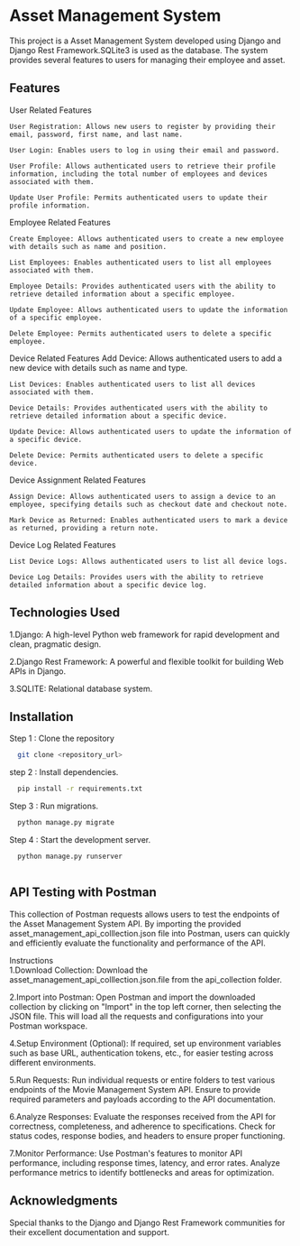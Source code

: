 
# Asset Management System 

This project is a Asset Management System developed using Django and Django Rest Framework.SQLite3 is used as the database. The system provides several features to users for managing their employee and asset.


## Features

User Related Features

    User Registration: Allows new users to register by providing their email, password, first name, and last name.

    User Login: Enables users to log in using their email and password.

    User Profile: Allows authenticated users to retrieve their profile information, including the total number of employees and devices associated with them.

    Update User Profile: Permits authenticated users to update their profile information.


Employee Related Features

    Create Employee: Allows authenticated users to create a new employee with details such as name and position.

    List Employees: Enables authenticated users to list all employees associated with them.

    Employee Details: Provides authenticated users with the ability to retrieve detailed information about a specific employee.

    Update Employee: Allows authenticated users to update the information of a specific employee.

    Delete Employee: Permits authenticated users to delete a specific employee.

Device Related Features 
    Add Device: Allows authenticated users to add a new device with details such as name and type.

    List Devices: Enables authenticated users to list all devices associated with them.

    Device Details: Provides authenticated users with the ability to retrieve detailed information about a specific device.

    Update Device: Allows authenticated users to update the information of a specific device.

    Delete Device: Permits authenticated users to delete a specific device.

Device Assignment Related Features

    Assign Device: Allows authenticated users to assign a device to an employee, specifying details such as checkout date and checkout note.

    Mark Device as Returned: Enables authenticated users to mark a device as returned, providing a return note.

Device Log Related Features

    List Device Logs: Allows authenticated users to list all device logs.
    
    Device Log Details: Provides users with the ability to retrieve detailed information about a specific device log.

## Technologies Used

1.Django: A high-level Python web framework for rapid development and clean, pragmatic design.

2.Django Rest Framework: A powerful and flexible toolkit for building Web APIs in Django.

3.SQLITE: Relational database system.






## Installation

Step 1 : Clone the repository
```bash
  git clone <repository_url>


```
step 2 : Install dependencies.
```bash
  pip install -r requirements.txt

```


Step 3 : Run migrations.
```bash
  python manage.py migrate


```
Step 4 : Start the development server.
```bash
  python manage.py runserver



```
    
## API Testing with Postman 
This collection of Postman requests allows users to test the endpoints of the Asset Management System API. By importing the provided asset_management_api_colllection.json file into Postman, users can quickly and efficiently evaluate the functionality and performance of the API.



Instructions   
1.Download Collection: Download the asset_management_api_colllection.json.file from the api_collection folder.

2.Import into Postman: Open Postman and import the downloaded collection by clicking on "Import" in the top left corner, then selecting the JSON file. This will load all the requests and configurations into your Postman workspace.

4.Setup Environment (Optional): If required, set up environment variables such as base URL, authentication tokens, etc., for easier testing across different environments.

5.Run Requests: Run individual requests or entire folders to test various endpoints of the Movie Management System API. Ensure to provide required parameters and payloads according to the API documentation.

6.Analyze Responses: Evaluate the responses received from the API for correctness, completeness, and adherence to specifications. Check for status codes, response bodies, and headers to ensure proper functioning.

7.Monitor Performance: Use Postman's features to monitor API performance, including response times, latency, and error rates. Analyze performance metrics to identify bottlenecks and areas for optimization.




## Acknowledgments
Special thanks to the Django and Django Rest Framework communities for their excellent documentation and support.
